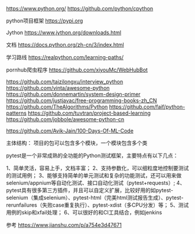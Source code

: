 https://www.python.org/
https://github.com/python/cpython

python项目框架
https://pypi.org

Jython
https://www.jython.org/downloads.html


文档
https://docs.python.org/zh-cn/3/index.html


学习路线
https://realpython.com/learning-paths/


pornhub爬虫程序
https://github.com/xiyouMc/WebHubBot


https://github.com/taizilongxu/interview_python
https://github.com/vinta/awesome-python
https://github.com/donnemartin/system-design-primer
https://github.com/justjavac/free-programming-books-zh_CN
https://github.com/TheAlgorithms/Python
https://github.com/faif/python-patterns
https://github.com/tuvtran/project-based-learning
https://github.com/jobbole/awesome-python-cn


https://github.com/Avik-Jain/100-Days-Of-ML-Code


主体结构：
项目的包可以包含多个模块，一个模块包含多个类



pytest是一个非常成熟的全功能的Python测试框架，主要特点有以下几点：

1、简单灵活，容易上手，文档丰富；
2、支持参数化，可以细粒度地控制要测试的测试用例；
3、能够支持简单的单元测试和复杂的功能测试，还可以用来做selenium/appnium等自动化测试、接口自动化测试（pytest+requests）;
4、pytest具有很多第三方插件，并且可以自定义扩展，比较好用的如pytest-selenium（集成selenium）、pytest-html（完美html测试报告生成）、pytest-rerunfailures（失败case重复执行）、pytest-xdist（多CPU分发）等；
5、测试用例的skip和xfail处理；
6、可以很好的和CI工具结合，例如jenkins

参考
https://www.jianshu.com/p/a754e3d47671



